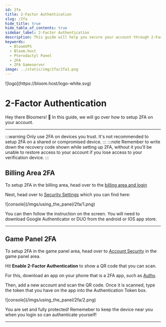 ```yaml
---
id: 2fa
title: 2-Factor Authentication
slug: /2fa
hide_title: true
hide_table_of_contents: true
sidebar_label: 2-Factor Authentication
description: This guide will help you secure your account through 2-Factor Authentication
keywords:
  - BloomVPS
  - Bloom.host
  - Pterodactyl Panel
  - 2FA
  - 2FA Gameserver
image: ../static/img/2fa/2fa1.png
---
```


<div class="text--center">
![logo](https://bloom.host/logo-white.svg)
<h1>2-Factor Authentication</h1>
</div>
 
Hey there Bloomers! 👋
In this guide, we will go over how to setup 2FA on your account.

---
:::warning
Only use 2FA on devices you trust. It's not recommended to setup 2FA on a shared or compromised device.
:::
:::note
Remember to write down the recovery code shown while setting up 2FA, without it you'll be unable to restore access to your account if you lose access to your verification device.
:::
## Billing Area 2FA

To setup 2FA in the billing area, head over to the [billing area and login](https://www.bloom.host/portal/clientarea.php)

Next, head over to [Security Settings](https://www.bloom.host/portal/clientarea.php?action=security) which you can find here: 

<div class="text--center">![console](/imgs/using_the_panel/2fa/1.png)</div>

You can then follow the instruction on the screen. You will need to download Google Authenticator or DUO from the android or IOS app store.

---

## Game Panel 2FA

To setup 2FA in the game panel area, head over to [Account Security](https://mc.bloom.host/account/security) in the game panel area.

Hit **Enable 2-Factor Authentication** to show a QR code that you can scan. 

For this, download an app on your phone that is a 2FA app, such as [Authy](https://authy.com/).

Then, add a new account and scan the QR code. Once it is scanned, type the token that you have on the app into the Authentication Token box.

<div class="text--center">![console](/imgs/using_the_panel/2fa/2.png)</div>

You are set and fully protected! Rememeber to keep the device near you when you login so can authenticate yourself!

---
